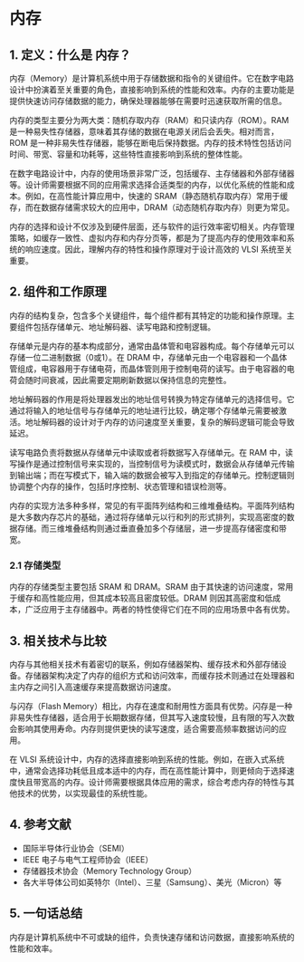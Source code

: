 # 内存

## 1. 定义：什么是 **内存**？
内存（Memory）是计算机系统中用于存储数据和指令的关键组件。它在数字电路设计中扮演着至关重要的角色，直接影响到系统的性能和效率。内存的主要功能是提供快速访问存储数据的能力，确保处理器能够在需要时迅速获取所需的信息。

内存的类型主要分为两大类：随机存取内存（RAM）和只读内存（ROM）。RAM 是一种易失性存储器，意味着其存储的数据在电源关闭后会丢失。相对而言，ROM 是一种非易失性存储器，能够在断电后保持数据。内存的技术特性包括访问时间、带宽、容量和功耗等，这些特性直接影响到系统的整体性能。

在数字电路设计中，内存的使用场景非常广泛，包括缓存、主存储器和外部存储器等。设计师需要根据不同的应用需求选择合适类型的内存，以优化系统的性能和成本。例如，在高性能计算应用中，快速的 SRAM（静态随机存取内存）常用于缓存，而在数据存储需求较大的应用中，DRAM（动态随机存取内存）则更为常见。

内存的选择和设计不仅涉及到硬件层面，还与软件的运行效率密切相关。内存管理策略，如缓存一致性、虚拟内存和内存分页等，都是为了提高内存的使用效率和系统的响应速度。因此，理解内存的特性和操作原理对于设计高效的 VLSI 系统至关重要。

## 2. 组件和工作原理
内存的结构复杂，包含多个关键组件，每个组件都有其特定的功能和操作原理。主要组件包括存储单元、地址解码器、读写电路和控制逻辑。

存储单元是内存的基本构成部分，通常由晶体管和电容器构成。每个存储单元可以存储一位二进制数据（0或1）。在 DRAM 中，存储单元由一个电容器和一个晶体管组成，电容器用于存储电荷，而晶体管则用于控制电荷的读写。由于电容器的电荷会随时间衰减，因此需要定期刷新数据以保持信息的完整性。

地址解码器的作用是将处理器发出的地址信号转换为特定存储单元的选择信号。它通过将输入的地址信号与存储单元的地址进行比较，确定哪个存储单元需要被激活。地址解码器的设计对于内存的访问速度至关重要，复杂的解码逻辑可能会导致延迟。

读写电路负责将数据从存储单元中读取或者将数据写入存储单元。在 RAM 中，读写操作是通过控制信号来实现的，当控制信号为读模式时，数据会从存储单元传输到输出端；而在写模式下，输入端的数据会被写入到指定的存储单元。控制逻辑则协调整个内存的操作，包括时序控制、状态管理和错误检测等。

内存的实现方法多种多样，常见的有平面阵列结构和三维堆叠结构。平面阵列结构是大多数内存芯片的基础，通过将存储单元以行和列的形式排列，实现高密度的数据存储。而三维堆叠结构则通过垂直叠加多个存储层，进一步提高存储密度和带宽。

### 2.1 存储类型
内存的存储类型主要包括 SRAM 和 DRAM。SRAM 由于其快速的访问速度，常用于缓存和高性能应用，但其成本较高且密度较低。DRAM 则因其高密度和低成本，广泛应用于主存储器中。两者的特性使得它们在不同的应用场景中各有优势。

## 3. 相关技术与比较
内存与其他相关技术有着密切的联系，例如存储器架构、缓存技术和外部存储设备。存储器架构决定了内存的组织方式和访问效率，而缓存技术则通过在处理器和主内存之间引入高速缓存来提高数据访问速度。

与闪存（Flash Memory）相比，内存在速度和耐用性方面具有优势。闪存是一种非易失性存储器，适合用于长期数据存储，但其写入速度较慢，且有限的写入次数会影响其使用寿命。内存则提供更快的读写速度，适合需要高频率数据访问的应用。

在 VLSI 系统设计中，内存的选择直接影响到系统的性能。例如，在嵌入式系统中，通常会选择功耗低且成本适中的内存，而在高性能计算中，则更倾向于选择速度快且带宽高的内存。设计师需要根据具体应用的需求，综合考虑内存的特性与其他技术的优势，以实现最佳的系统性能。

## 4. 参考文献
- 国际半导体行业协会（SEMI）
- IEEE 电子与电气工程师协会（IEEE）
- 存储器技术协会（Memory Technology Group）
- 各大半导体公司如英特尔（Intel）、三星（Samsung）、美光（Micron）等

## 5. 一句话总结
内存是计算机系统中不可或缺的组件，负责快速存储和访问数据，直接影响系统的性能和效率。